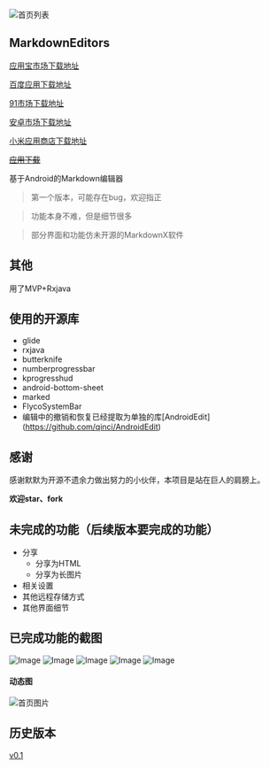 ![首页列表](image/logo.png)
## MarkdownEditors

[应用宝市场下载地址](http://android.app.qq.com/myapp/detail.htm?apkName=ren.qinc.markdowneditors)

[百度应用下载地址](http://shouji.baidu.com/software/9609110.html)

[91市场下载地址](http://apk.91.com/Soft/Android/ren.qinc.markdowneditors-1-0.1.html)

[安卓市场下载地址](http://apk.hiapk.com/appinfo/ren.qinc.markdowneditors/1)

[小米应用商店下载地址](http://app.mi.com/detail/422745)

~~[应用下载](http://fir.im/mde)~~

基于Android的Markdown编辑器

> 第一个版本，可能存在bug，欢迎指正

> 功能本身不难，但是细节很多

> 部分界面和功能仿未开源的MarkdownX软件

其他
---
用了MVP+Rxjava


使用的开源库
---
* glide
* rxjava
* butterknife
* numberprogressbar
* kprogresshud
* android-bottom-sheet
* marked
* FlycoSystemBar
* 编辑中的撤销和恢复已经提取为单独的库[AndroidEdit] (https://github.com/qinci/AndroidEdit)

感谢
---
感谢默默为开源不遗余力做出努力的小伙伴，本项目是站在巨人的肩膀上。

**欢迎star、fork**

未完成的功能（后续版本要完成的功能）
---

* 分享
	* 分享为HTML
	* 分享为长图片
* 相关设置
* 其他远程存储方式
* 其他界面细节

已完成功能的截图
---
![Image](image/image_new_01.jpg)
![Image](image/image_new_02.jpg)
![Image](image/image_new_05.jpg)
![Image](image/image_new_03.jpg)
![Image](image/image_new_04.jpg)
 

#### 动态图

![首页图片](image/markdown.gif)


历史版本
---
[v0.1](https://github.com/qinci/MarkdownEditors/tree/v0.1)

